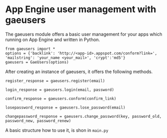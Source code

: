 # App Engine user management with gaeusers

The gaeusers module offers a basic user management for your apps which running on App Engine and written in Python.

    from gaeusers import *
	options = {'backlink': 'http://<app-id>.appspot.com/conform?link=', 'mailstring': 'your_name <your_mail>', 'crypt':'md5'}
	gaeusers = GaeUsers(options)
	
After creating an instance of gaeusers, it offers the following methods.

    register_response = gaeusers.register(email)
    
	login_response = gaeusers.login(email, password)
	
	confirm_response = gaeusers.conform(confirm_link)
	
	losepassword_response = gaeusers.lose_password(email)
	
	changepassword_response = gaeusers.change_password(key, password_old, password_new, password_renew)
	
A basic structure how to use it, is shon in `main.py`
